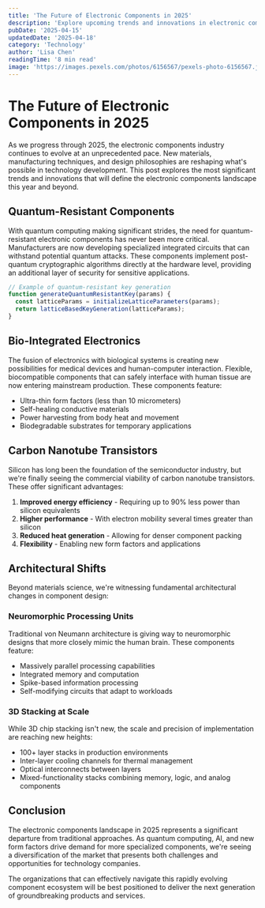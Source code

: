 ```yaml
---
title: 'The Future of Electronic Components in 2025'
description: 'Explore upcoming trends and innovations in electronic components that will shape technology development in 2025 and beyond.'
pubDate: '2025-04-15'
updatedDate: '2025-04-18'
category: 'Technology'
author: 'Lisa Chen'
readingTime: '8 min read'
image: 'https://images.pexels.com/photos/6156567/pexels-photo-6156567.jpeg?auto=compress&cs=tinysrgb&w=1260&h=750&dpr=2'
---
```


# The Future of Electronic Components in 2025

As we progress through 2025, the electronic components industry continues to evolve at an unprecedented pace. New materials, manufacturing techniques, and design philosophies are reshaping what's possible in technology development. This post explores the most significant trends and innovations that will define the electronic components landscape this year and beyond.

## Quantum-Resistant Components

With quantum computing making significant strides, the need for quantum-resistant electronic components has never been more critical. Manufacturers are now developing specialized integrated circuits that can withstand potential quantum attacks. These components implement post-quantum cryptographic algorithms directly at the hardware level, providing an additional layer of security for sensitive applications.

```js
// Example of quantum-resistant key generation
function generateQuantumResistantKey(params) {
  const latticeParams = initializeLatticeParameters(params);
  return latticeBasedKeyGeneration(latticeParams);
}
```

## Bio-Integrated Electronics

The fusion of electronics with biological systems is creating new possibilities for medical devices and human-computer interaction. Flexible, biocompatible components that can safely interface with human tissue are now entering mainstream production. These components feature:

- Ultra-thin form factors (less than 10 micrometers)
- Self-healing conductive materials
- Power harvesting from body heat and movement
- Biodegradable substrates for temporary applications

## Carbon Nanotube Transistors

Silicon has long been the foundation of the semiconductor industry, but we're finally seeing the commercial viability of carbon nanotube transistors. These offer significant advantages:

1. **Improved energy efficiency** - Requiring up to 90% less power than silicon equivalents
2. **Higher performance** - With electron mobility several times greater than silicon
3. **Reduced heat generation** - Allowing for denser component packing
4. **Flexibility** - Enabling new form factors and applications

## Architectural Shifts

Beyond materials science, we're witnessing fundamental architectural changes in component design:

### Neuromorphic Processing Units

Traditional von Neumann architecture is giving way to neuromorphic designs that more closely mimic the human brain. These components feature:

- Massively parallel processing capabilities
- Integrated memory and computation
- Spike-based information processing
- Self-modifying circuits that adapt to workloads

### 3D Stacking at Scale

While 3D chip stacking isn't new, the scale and precision of implementation are reaching new heights:

- 100+ layer stacks in production environments
- Inter-layer cooling channels for thermal management
- Optical interconnects between layers
- Mixed-functionality stacks combining memory, logic, and analog components

## Conclusion

The electronic components landscape in 2025 represents a significant departure from traditional approaches. As quantum computing, AI, and new form factors drive demand for more specialized components, we're seeing a diversification of the market that presents both challenges and opportunities for technology companies.

The organizations that can effectively navigate this rapidly evolving component ecosystem will be best positioned to deliver the next generation of groundbreaking products and services.
